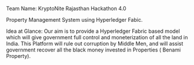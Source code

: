 Team Name: KryptoNite
Rajasthan Hackathon 4.0

Property Management System using Hyperledger Fabic.

Idea at Glance: 
Our aim is to provide a Hyperledger Fabric based model which will give government full control and moneterization of all the land in India. This Platform will rule out corruption by Middle Men, and will assist government recover all the black money invested in Properties ( Benami Property).
